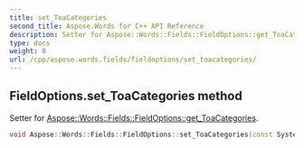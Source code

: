 ```yaml
---
title: set_ToaCategories
second_title: Aspose.Words for C++ API Reference
description: Setter for Aspose::Words::Fields::FieldOptions::get_ToaCategories. 
type: docs
weight: 0
url: /cpp/aspose.words.fields/fieldoptions/set_toacategories/
---
```

## FieldOptions.set_ToaCategories method


Setter for [Aspose::Words::Fields::FieldOptions::get_ToaCategories](./get_toacategories/).

```cpp
void Aspose::Words::Fields::FieldOptions::set_ToaCategories(const System::SharedPtr<Aspose::Words::Fields::ToaCategories> &value)
```

